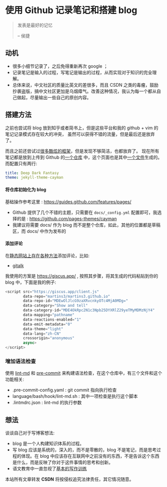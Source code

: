# 使用 Github 记录笔记和搭建 blog

> 发表是最好的记忆
>
>   – 侯捷


## 动机
- 很多小细节记录了，之后免得重新再次 google ；
- 记录笔记是输入的过程，写笔记是输出的过程，从而实现对于知识的完全理解。
- 总体来说，中文社区的质量比英文的差很多，而且 CSDN 之类的毒瘤，鼓励抄袭盗版，搞中文社区更加是乌烟瘴气。改善这种情况，我认为每一个都从自己做起，尽量输出一些自己的原创内容。

## 搭建方法
之前也尝试将 blog 放到知乎或者简书上，但是这些平台和我的 github + vim 的笔记记录模式存在较大的冲突，
虽然可以获得不错的流量，但是最后还是放弃了。

而且之前还尝试过[很多酷炫的框架](https://github.com/myles/awesome-static-generators)，但是发现不够简洁，也都放弃了。
现在所有笔记都是放到上传到 Github 的[一个仓库](https://github.com/Martins3/Martins3.github.io) 中，这个页面也是其中[一个文件](https://github.com/Martins3/Martins3.github.io/blob/master/docs/setup-github-pages.md)生成的。
而配置只有两行:
```yml
title: Deep Dark Fantasy
theme: jekyll-theme-cayman
```

#### 将仓库初始化为 blog
基础操作参考这里 : https://guides.github.com/features/pages/

- Github 提供了几个不错的主题，只需要在 `docs/_config.yml` 配置即可，我选择的是 : https://github.com/pages-themes/cayman
- 我建议将需要 docs/ 作为 blog 而不是整个仓库，如此，其他的位置都是草稿区，而 docs/ 中作为发布的

#### 添加评论
在[静态网站上存在各种方法](https://darekkay.com/blog/static-site-comments/)添加评论，比如:
- [gitalk](https://github.com/gitalk/gitalk)

我使用的方案是 https://giscus.app/ , 按照其步骤，将其生成的代码粘贴到你的 blog 中，下面是我的例子:
```js
<script src="https://giscus.app/client.js"
        data-repo="martins3/martins3.github.io"
        data-repo-id="MDEwOlJlcG9zaXRvcnkyOTc4MjA0MDg="
        data-category="Show and tell"
        data-category-id="MDE4OkRpc2N1c3Npb25DYXRlZ29yeTMyMDMzNjY4"
        data-mapping="pathname"
        data-reactions-enabled="1"
        data-emit-metadata="0"
        data-theme="light"
        data-lang="zh-CN"
        crossorigin="anonymous"
        async>
</script>
```

### 增加语法检查
使用 [lint-md](https://github.com/lint-md/lint-md) 和 [pre-commit](https://pre-commit.com/) 来构建语法检查，在这个仓库中，有三个文件和这个功能相关:
- .pre-commit-config.yaml : git commit 指向执行检查
- language/bash/hook/lint-md.sh : 其中一项检查是执行这个脚本
- .lintmdrc.json : lint-md 的执行参数

## 想法
谈谈自己对于写博客想法:
- blog 是一个人构建知识体系的过程。
- 写 blog 应该是系统的，深入的，而不是零散的，blog 不是笔记，而是思考过程的体现。在 blog 中应该存在互联网中之前没有的东西，不是告诉这个东西是什么，而是反映了你对于这件事情的思考和创新。
- 语文教育中一直忽视了[基本的写作训练](https://threadreaderapp.com/thread/1554667451203276801.html)

<script src="https://giscus.app/client.js"
        data-repo="martins3/martins3.github.io"
        data-repo-id="MDEwOlJlcG9zaXRvcnkyOTc4MjA0MDg="
        data-category="Show and tell"
        data-category-id="MDE4OkRpc2N1c3Npb25DYXRlZ29yeTMyMDMzNjY4"
        data-mapping="pathname"
        data-reactions-enabled="1"
        data-emit-metadata="0"
        data-theme="light"
        data-lang="zh-CN"
        crossorigin="anonymous"
        async>
</script>

本站所有文章转发 **CSDN** 将按侵权追究法律责任，其它情况随意。
